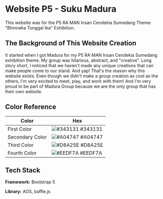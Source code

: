 
# Website P5 - Suku Madura

This website was for the P5 RA MAN Insan Cendekia Sumedang Theme "Bhinneka Tunggal Ika" Exhibition.




## The Background of This Website Creation
It started when I got Madura for my P5 RA MAN Insan Cendekia Sumedang exhibition theme. My group was hilarious, abstract, and "creative". Long story short, I noticed that we haven't made any unique creations that can make people come to our stand. And yap! That's the reason why this website exists. Even though we didn't make a group creation as cool as the others, I'm very excited to meet, play, and work with them! And I'm very proud to be part of Madura Group because we are the only group that has their own website. 


## Color Reference

| Color             | Hex                                                                |
| ----------------- | ------------------------------------------------------------------ |
| First Color | ![#343131](https://via.placeholder.com/10/343131?text=+) #343131 |
| Secondary Color | ![#A04747](https://via.placeholder.com/10/A04747?text=+) #A04747 |
| Third Color | ![#D8A25E](https://via.placeholder.com/10/D8A25E?text=+) #D8A25E |
| Fourth Color | ![#EEDF7A](https://via.placeholder.com/10/EEDF7A?text=+) #EEDF7A |


## Tech Stack

**Framework:** Bootstrap 5

**Library:** AOS, baffle.js

